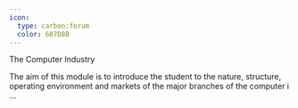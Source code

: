 ```yaml
---
icon:
  type: carbon:forum
  color: 607D8B
---
```

The Computer Industry

The aim of this module is to introduce the student to the nature, structure, operating environment and markets of the major branches of the computer i ... 
